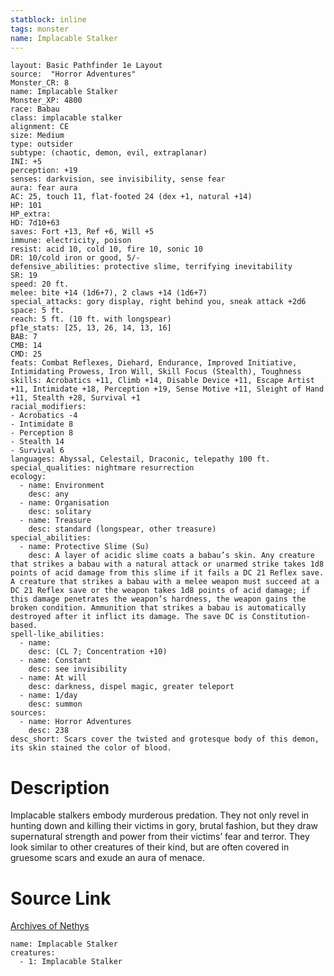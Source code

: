 ```yaml
---
statblock: inline
tags: monster
name: Implacable Stalker
---
```

```statblock
layout: Basic Pathfinder 1e Layout
source:  "Horror Adventures"
Monster_CR: 8
name: Implacable Stalker
Monster_XP: 4800
race: Babau
class: implacable stalker
alignment: CE
size: Medium
type: outsider
subtype: (chaotic, demon, evil, extraplanar)
INI: +5
perception: +19
senses: darkvision, see invisibility, sense fear
aura: fear aura
AC: 25, touch 11, flat-footed 24 (dex +1, natural +14)
HP: 101
HP_extra: 
HD: 7d10+63
saves: Fort +13, Ref +6, Will +5
immune: electricity, poison
resist: acid 10, cold 10, fire 10, sonic 10
DR: 10/cold iron or good, 5/-
defensive_abilities: protective slime, terrifying inevitability
SR: 19
speed: 20 ft.
melee: bite +14 (1d6+7), 2 claws +14 (1d6+7)
special_attacks: gory display, right behind you, sneak attack +2d6
space: 5 ft.
reach: 5 ft. (10 ft. with longspear)
pf1e_stats: [25, 13, 26, 14, 13, 16]
BAB: 7
CMB: 14
CMD: 25
feats: Combat Reflexes, Diehard, Endurance, Improved Initiative, Intimidating Prowess, Iron Will, Skill Focus (Stealth), Toughness
skills: Acrobatics +11, Climb +14, Disable Device +11, Escape Artist +11, Intimidate +18, Perception +19, Sense Motive +11, Sleight of Hand +11, Stealth +28, Survival +1
racial_modifiers:
- Acrobatics -4
- Intimidate 8
- Perception 8
- Stealth 14
- Survival 6
languages: Abyssal, Celestail, Draconic, telepathy 100 ft.
special_qualities: nightmare resurrection
ecology:
  - name: Environment
    desc: any
  - name: Organisation
    desc: solitary
  - name: Treasure
    desc: standard (longspear, other treasure)
special_abilities:
  - name: Protective Slime (Su)
    desc: A layer of acidic slime coats a babau’s skin. Any creature that strikes a babau with a natural attack or unarmed strike takes 1d8 points of acid damage from this slime if it fails a DC 21 Reflex save. A creature that strikes a babau with a melee weapon must succeed at a DC 21 Reflex save or the weapon takes 1d8 points of acid damage; if this damage penetrates the weapon’s hardness, the weapon gains the broken condition. Ammunition that strikes a babau is automatically destroyed after it inflict its damage. The save DC is Constitution-based.
spell-like_abilities:
  - name:
    desc: (CL 7; Concentration +10)
  - name: Constant
    desc: see invisibility
  - name: At will
    desc: darkness, dispel magic, greater teleport
  - name: 1/day
    desc: summon
sources:
  - name: Horror Adventures
    desc: 238
desc_short: Scars cover the twisted and grotesque body of this demon, its skin stained the color of blood.
```
# Description
Implacable stalkers embody murderous predation. They not only revel in hunting down and killing their victims in gory, brutal fashion, but they draw supernatural strength and power from their victims’ fear and terror. They look similar to other creatures of their kind, but are often covered in gruesome scars and exude an aura of menace.
# Source Link
[Archives of Nethys](https://aonprd.com/MonsterDisplay.aspx?ItemName=Implacable%20Stalker)
```encounter-table
name: Implacable Stalker
creatures:
  - 1: Implacable Stalker
```
